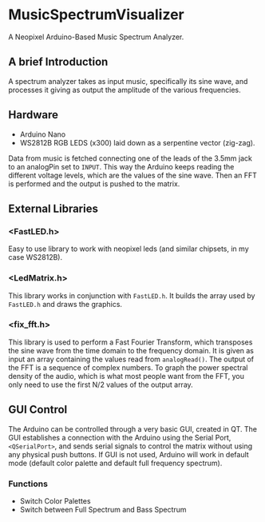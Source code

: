 
# MusicSpectrumVisualizer
A Neopixel Arduino-Based Music Spectrum Analyzer.
## A brief Introduction
A spectrum analyzer takes as input music, specifically its sine wave, and processes it giving as output the amplitude of the various frequencies.

## Hardware
- Arduino Nano
- WS2812B RGB LEDS (x300) laid down as a serpentine vector (zig-zag).

Data from music is fetched connecting one of the leads of the 3.5mm jack to an analogPin set to `INPUT`. This way the Arduino keeps reading the different voltage levels, which are the values of the sine wave. Then an FFT is performed and the output is pushed to the matrix.

## External Libraries
### <FastLED.h>
Easy to use library to work with neopixel leds (and similar chipsets, in my case WS2812B).

### <LedMatrix.h> 
This library works in conjunction with `FastLED.h`. It builds the array used by `FastLED.h` and draws the graphics.

### <fix_fft.h> 
This library is used to perform a Fast Fourier Transform, which transposes the sine wave from the time domain to the frequency domain. It is given as input an array containing the values read from `analogRead()`.
The output of the FFT is a sequence of complex numbers. To graph the power spectral density of the audio, which is what most people want from the FFT, you only need to use the first N/2 values of the output array.

## GUI Control
The Arduino can be controlled through a very basic GUI, created in QT. The GUI establishes a connection with the Arduino using the Serial Port, `<QSerialPort>`, and sends serial signals to control the matrix without using any physical push buttons. If GUI is not used, Arduino will work in default mode (default color palette and default full frequency spectrum).

### Functions
- Switch Color Palettes
- Switch between Full Spectrum and Bass Spectrum
